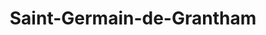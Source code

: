 ---
title: Saint-Germain-de-Grantham
url: /saint-germain-de-grantham/
latitude: 45.858
longitude: -72.58
---
